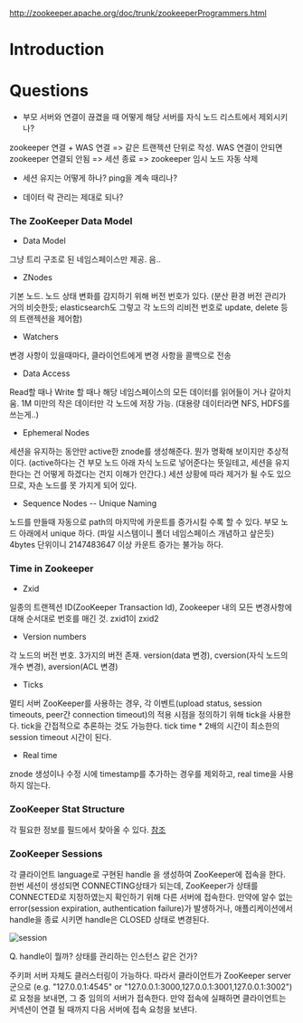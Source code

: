 http://zookeeper.apache.org/doc/trunk/zookeeperProgrammers.html

# Introduction

# Questions

* 부모 서버와 연결이 끊겼을 때 어떻게 해당 서버를 자식 노드 리스트에서 제외시키나?

zookeeper 연결 + WAS 연결 => 같은 트랜젝션 단위로 작성. WAS 연결이 안되면 zookeeper 연결되 안됨 => 세션 종료 => zookeeper 임시 노드 자동 삭제

* 세션 유지는 어떻게 하나? ping을 계속 때리나?

* 데이터 락 관리는 제대로 되나?

### The ZooKeeper Data Model

* Data Model
 
그냥 트리 구조로 된 네임스페이스만 제공. 음..

* ZNodes
 
기본 노드. 노드 상태 변화를 감지하기 위해 버전 번호가 있다. 
(분산 환경 버전 관리가 거의 비슷한듯; elasticsearch도 그렇고 각 노드의 리비전 번호로 update, delete 등의 트랜젝션을 제어함)
 
* Watchers
 
변경 사항이 있을때마다, 클라이언트에게 변경 사항을 콜백으로 전송
 
* Data Access
 
Read할 때나 Write 할 때나 해당 네임스페이스의 모든 데이터를 읽어들이 거나 갈아치움.
1M 미만의 작은 데이터만 각 노드에 저장 가능. (대용량 데이터라면 NFS, HDFS를 쓰는게..)
 
* Ephemeral Nodes
 
세션을 유지하는 동안만 active한 znode를 생성해준다.
뭔가 명확해 보이지만 추상적이다. (active하다는 건 부모 노드 아래 자식 노드로 넣어준다는 뜻일테고, 세션을 유지한다는 건 어떻게 하겠다는 건지 이해가 안간다.)
세션 상황에 따라 제거가 될 수도 있으므로, 자손 노드를 못 가지게 되어 있다.
 
* Sequence Nodes -- Unique Naming
 
노드를 만들때 자동으로 path의 마지막에 카운트를 증가시킬 수록 할 수 있다. 부모 노드 아래에서 unique 하다. (파일 시스템이니 폴더 네임스페이스 개념하고 샆은듯)
4bytes 단위이니 2147483647 이상 카운트 증가는 불가능 하다.
 
### Time in Zookeeper
 
* Zxid

 일종의 트랜젝션 ID(ZooKeeper Transaction Id), Zookeeper 내의 모든 변경사항에 대해 순서대로 번호를 매긴 것. zxid1이 zxid2

* Version numbers

 각 노드의 버전 번호. 3가지의 버전 존재. version(data 변경), cversion(자식 노드의 개수 변경), aversion(ACL 변경)

* Ticks

 멀티 서버 ZooKeeper를 사용하는 경우, 각 이벤트(upload status, session timeouts, peer간 connection timeout)의 적용 시점을 정의하기 위해 tick을 사용한다. tick을 간접적으로 추론하는 것도 가능한다. tick time * 2배의 시간이 최소한의 session timeout 시간이 된다. 

* Real time

 znode 생성이나 수정 시에 timestamp를 추가하는 경우를 제외하고, real time을 사용하지 않는다. 

### ZooKeeper Stat Structure

각 필요한 정보를 필드에서 찾아올 수 있다. [참조](http://zookeeper.apache.org/doc/trunk/zookeeperProgrammers.html#sc_zkStatStructure)

### ZooKeeper Sessions

각 클라이언트 language로 구현된 handle 을 생성하여 ZooKeeper에 접속을 한다. 
한번 세션이 생성되면 CONNECTING상태가 되는데, ZooKeeper가 상태를 CONNECTED로 지정하였는지 확인하기 위해 다른 서버에 접속한다.
만약에 알수 없는 error(session expiration, authentication failure)가 발생하거나, 애플리케이션에서 handle을 종료 시키면 handle은 CLOSED 상태로 변경된다.

![session](http://zookeeper.apache.org/doc/trunk/images/state_dia.jpg)

Q. handle이 뭘까? 상태를 관리하는 인스턴스 같은 건가?

주키퍼 서버 자체도 클러스터링이 가능하다. 따라서 클라이언트가 ZooKeeper server 군으로 (e.g. "127.0.0.1:4545" or "127.0.0.1:3000,127.0.0.1:3001,127.0.0.1:3002")로 요청을 보내면, 그 중 임의의 서버가 접속한다. 만약 접속에 실패하면 클라이언트는 커넥션이 연결 될 때까지 다음 서버에 접속 요청을 보낸다.

